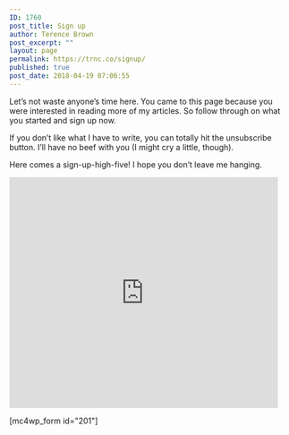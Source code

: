 ```yaml
---
ID: 1760
post_title: Sign up
author: Terence Brown
post_excerpt: ""
layout: page
permalink: https://trnc.co/signup/
published: true
post_date: 2018-04-19 07:06:55
---
```

Let’s not waste anyone’s time here. You came to this page because you were interested in reading more of my articles. So follow through on what you started and sign up now.<span class="Apple-converted-space"> </span>

If you don’t like what I have to write, you can totally hit the unsubscribe button. I’ll have no beef with you (I might cry a little, though).

Here comes a sign-up-high-five! I hope you don’t leave me hanging.<span class="Apple-converted-space"> </span>

<iframe src="https://giphy.com/embed/o22WjU9bIgFWM" width="480" height="413" frameBorder="0" class="giphy-embed" allowFullScreen></iframe>

[mc4wp_form id="201"]